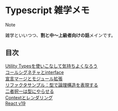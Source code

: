 # Typescript 雑学メモ

> [!NOTE]
> 雑学といいつつ、**割と中～上級者向けの話**メインです。

## 目次
[Utility Typesを使いこなして気持ちよくなろう](./util.md)<br>
[コールシグネチャとinterface](./call.md)<br>
[宣言マージとモジュール拡張](./merge.md)<br>
[リファクタサンプル：型で論理構造を表現する](./struct.md)<br>
[二者択一は型にやらせる](./choice.md)<br>
[Contextとレンダリング](./context.md)
<br>
[React v19](./v19.md)
